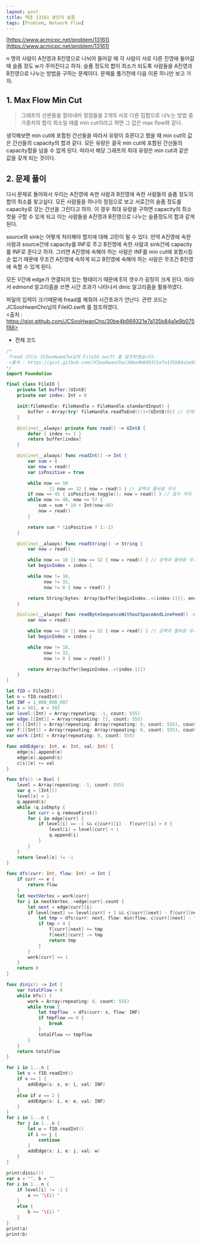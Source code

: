 ```yaml
---
layout: post
title: 백준 13161 분단의 슬픔
tags: [Problem, Network Flow]
---
```


[https://www.acmicpc.net/problem/13161](https://www.acmicpc.net/problem/13161)

n 명의 사람이 A진영과 B진영으로 나뉘어 들어갈 때 각 사람이 서로 다른 진영에 들어갈 때 슬픔 정도 w가 주어진다고 하자. 슬픔 정도의 합이 최소가 되도록 사람들을 A진영과 B진영으로 나누는 방법을 구하는 문제이다. 문제를 풀기전에 다음 이론 하나만 보고 가자.  
## 1. Max Flow Min Cut
> 그래프의 선분들을 잘라내어 정점들을 2개의 서로 다른 집합으로 나누는 방법 중 가중치의 합이 최소일 때를 min cut이라고 하면 그 값은 max flow와 같다.



생각해보면 min cut에 포함된 간선들을 따라서 유량이 흐른다고 했을 때 min cut의 값은 간선들의 capacity의 합과 같다. 모든 유량은 결국 min cut에 포함된 간선들의 capacity합을 넘을 수 없게 된다. 따라서 해당 그래프의 최대 유량은 min cut과 같은 값을 갖게 되는 것이다.  

## 2. 문제 풀이
다시 문제로 돌아와서 우리는 A진영에 속한 사람과 B진영에 속한 사람들의 슬픔 정도의 합의 최소를 찾고싶다. 모든 사람들을 하나의 정점으로 보고 서로간의 슬픔 정도를 capacity로 갖는 간선을 그린다고 하자. 이 경우 최대 유량을 구하면 capacity의 최소컷을 구할 수 있게 되고 이는 사람들을 A진영과 B진영으로 나누는 슬픔정도의 합과 같게 된다.  

source와 sink는 어떻게 처리해야 할지에 대해 고민이 될 수 있다. 만약 A진영에 속한 사람과 source간에 capacity를 INF로 주고 B진영에 속한 사람과 sink간에 capacity를 INF로 준다고 하자. 그러면 A진영에 속해야 하는 사람은 INF를 min cut에 포함시킬 순 없기 때문에 무조건 A진영에 속하게 되고 B진영에 속해야 하는 사람은 무조건 B진영에 속할 수 있게 된다.  

모든 V간에 edge가 연결되어 있는 형태이기 때문에 E의 갯수가 굉장히 크게 된다. 따라서 edmond 알고리즘을 쓰면 시간 초과가 나타나서 dinic 알고리즘을 활용하였다.  

파일의 입력이 크기때문에 fread를 해줘야 시간초과가 안난다. 관련 코드는 JCSooHwanCho님의 FileIO.swift 를 참조하였다.  
<출처 : https://gist.github.com/JCSooHwanCho/30be4b669321e7a135b84a1e9b075f88>

- 전체 코드



```swift
/*
 fread 코드는 JCSooHwanCho님의 FileIO.swift 를 참조하였습니다.
 <출처 : https://gist.github.com/JCSooHwanCho/30be4b669321e7a135b84a1e9b075f88>
*/
import Foundation

final class FileIO {
    private let buffer:[UInt8]
    private var index: Int = 0

    init(fileHandle: FileHandle = FileHandle.standardInput) {
        buffer = Array(try! fileHandle.readToEnd()!)+[UInt8(0)] // 인덱스 범위 넘어가는 것 방지
    }

    @inline(__always) private func read() -> UInt8 {
        defer { index += 1 }
        return buffer[index]
    }

    @inline(__always) func readInt() -> Int {
        var sum = 0
        var now = read()
        var isPositive = true

        while now == 10
                || now == 32 { now = read() } // 공백과 줄바꿈 무시
        if now == 45 { isPositive.toggle(); now = read() } // 음수 처리
        while now >= 48, now <= 57 {
            sum = sum * 10 + Int(now-48)
            now = read()
        }

        return sum * (isPositive ? 1:-1)
    }

    @inline(__always) func readString() -> String {
        var now = read()

        while now == 10 || now == 32 { now = read() } // 공백과 줄바꿈 무시
        let beginIndex = index-1

        while now != 10,
              now != 32,
              now != 0 { now = read() }

        return String(bytes: Array(buffer[beginIndex..<(index-1)]), encoding: .ascii)!
    }

    @inline(__always) func readByteSequenceWithoutSpaceAndLineFeed() -> [UInt8] {
        var now = read()

        while now == 10 || now == 32 { now = read() } // 공백과 줄바꿈 무시
        let beginIndex = index-1

        while now != 10,
              now != 32,
              now != 0 { now = read() }

        return Array(buffer[beginIndex..<(index-1)])
    }
}

let fIO = FileIO()
let n = fIO.readInt()
let INF = 1_000_000_007
let s = 501, e = 502
var level:[Int] = Array(repeating: -1, count: 555)
var edge:[[Int]] = Array(repeating: [], count: 555)
var c:[[Int]] = Array(repeating: Array(repeating: 0, count: 555), count: 555)
var f:[[Int]] = Array(repeating: Array(repeating: 0, count: 555), count: 555)
var work:[Int] = Array(repeating: 0, count: 555)

func addEdge(s: Int, e: Int, val: Int) {
    edge[s].append(e)
    edge[e].append(s)
    c[s][e] += val
}

func bfs() -> Bool {
    level = Array(repeating: -1, count: 555)
    var q = [Int]()
    level[s] = 1
    q.append(s)
    while !q.isEmpty {
        let curr = q.removeFirst()
        for i in edge[curr] {
            if level[i] == -1 && c[curr][i] - f[curr][i] > 0 {
                level[i] = level[curr] + 1
                q.append(i)
            }
        }
    }
    return level[e] != -1
}

func dfs(curr: Int, flow: Int) -> Int {
    if curr == e {
        return flow
    }
    let nextVertex = work[curr]
    for i in nextVertex..<edge[curr].count {
        let next = edge[curr][i]
        if level[next] == level[curr] + 1 && c[curr][next] - f[curr][next] > 0 {
            let tmp = dfs(curr: next, flow: min(flow, c[curr][next] - f[curr][next]))
            if tmp > 0 {
                f[curr][next] += tmp
                f[next][curr] -= tmp
                return tmp
            }
        }
        work[curr] += 1
    }
    return 0
}

func dinic() -> Int {
    var totalFlow = 0
    while bfs() {
        work = Array(repeating: 0, count: 555)
        while true {
            let tmpflow  = dfs(curr: s, flow: INF)
            if tmpflow == 0 {
                break
            }
            totalFlow += tmpflow
        }
    }
    return totalFlow
}

for i in 1...n {
    let v = fIO.readInt()
    if v == 1 {
        addEdge(s: s, e: i, val: INF)
    }
    else if v == 2 {
        addEdge(s: i, e: e, val: INF)
    }
}
for i in 1...n {
    for j in 1...n {
        let w = fIO.readInt()
        if i == j {
            continue
        }
        addEdge(s: i, e: j, val: w)
    }
}

print(dinic())
var a = "", b = ""
for i in 1...n {
    if level[i] != -1 {
        a += "\(i) "
    }
    else {
        b += "\(i) "
    }
}
print(a)
print(b)
```


